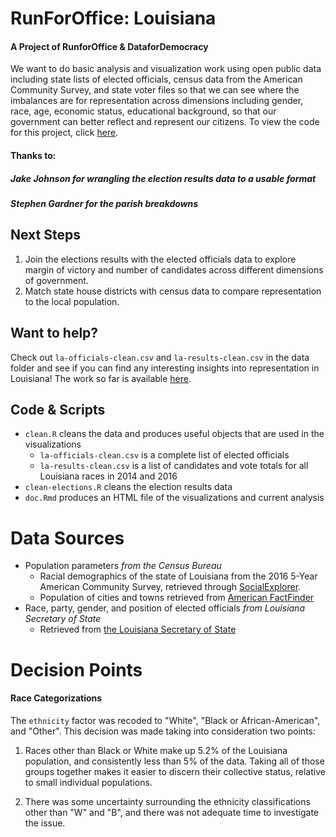 # RunForOffice: Louisiana
#### A Project of RunforOffice & DataforDemocracy 

We want to do basic analysis and visualization work using open public data including state lists of elected officials, census data from the American Community Survey, and state voter files so that we can see where the imbalances are for representation across dimensions including gender, race, age, economic status, educational background, so that our government can better reflect and represent our citizens. To view the code for this project, click [here](https://github.com/RunForOffice/Louisiana).

#### Thanks to: 
##### Jake Johnson *for wrangling the election results data to a usable format*
##### Stephen Gardner *for the parish breakdowns*

## Next Steps

1. Join the elections results with the elected officials data to explore margin of victory and number of candidates across different dimensions of government.
2. Match state house districts with census data to compare representation to the local population.

## Want to help? 

Check out `la-officials-clean.csv` and `la-results-clean.csv` in the data folder and see if you can find any interesting insights into representation in Louisiana! The work so far is available [here](https://runforoffice.github.io/doc.html). 
  
## Code & Scripts 

   * `clean.R` cleans the data and produces useful objects that are used in the visualizations
      + `la-officials-clean.csv` is a complete list of elected officials
      + `la-results-clean.csv` is a list of candidates and vote totals for all Louisiana races in 2014 and 2016
   * `clean-elections.R` cleans the election results data 
   * `doc.Rmd` produces an HTML file of the visualizations and current analysis
   

# Data Sources

* Population parameters *from the Census Bureau*
    +  Racial demographics of the state of Louisiana from the 2016 5-Year American Community Survey, retrieved through [SocialExplorer](https://www.socialexplorer.com/tables/ACS2016_5yr/R11751646).
    +  Population of cities and towns retrieved from [American FactFinder](https://factfinder.census.gov/faces/tableservices/jsf/pages/productview.xhtml)
* Race, party, gender, and position of elected officials *from Louisiana Secretary of State*
    + Retrieved from [the Louisiana Secretary of State](https://www.sos.la.gov/ElectionsAndVoting/BecomeACandidate/PurchaseVoterLists/Pages/default.aspx)
  
# Decision Points

#### Race Categorizations

The `ethnicity` factor was recoded to "White", "Black or African-American", and "Other". This decision was made taking into consideration two points:

  1) Races other than Black or White make up 5.2% of the Louisiana population, and consistently less than 5% of the data. Taking all of those groups together makes it easier to discern their collective status, relative to small individual populations.
  
  2) There was some uncertainty surrounding the ethnicity classifications other than "W" and "B", and there was not adequate time to investigate the issue. 

